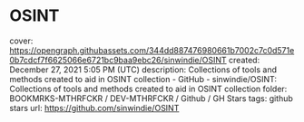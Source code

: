 # OSINT

cover: https://opengraph.githubassets.com/344dd887476980661b7002c7c0d571e0b7cdcf7f6625066e6721bc9baa9ebc26/sinwindie/OSINT
created: December 27, 2021 5:05 PM (UTC)
description: Collections of tools and methods created to aid in OSINT collection - GitHub - sinwindie/OSINT: Collections of tools and methods created to aid in OSINT collection
folder: BOOKMRKS-MTHRFCKR / DEV-MTHRFCKR / Github / GH Stars
tags: github stars
url: https://github.com/sinwindie/OSINT
